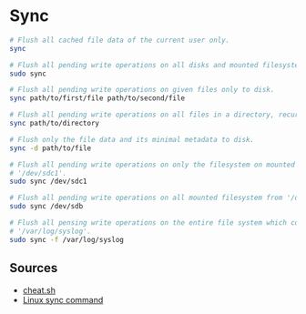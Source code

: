 # Sync

```sh
# Flush all cached file data of the current user only.
sync

# Flush all pending write operations on all disks and mounted filesystems.
sudo sync

# Flush all pending write operations on given files only to disk.
sync path/to/first/file path/to/second/file

# Flush all pending write operations on all files in a directory, recursively.
sync path/to/directory

# Flush only the file data and its minimal metadata to disk.
sync -d path/to/file

# Flush all pending write operations on only the filesystem on mounted partition
# '/dev/sdc1'.
sudo sync /dev/sdc1

# Flush all pending write operations on all mounted filesystem from '/dev/sdb'.
sudo sync /dev/sdb

# Flush all pensing write operations on the entire file system which contains
# '/var/log/syslog'.
sudo sync -f /var/log/syslog
```

## Sources

- [cheat.sh]
- [Linux sync command]

[cheat.sh]: https://cheat.sh/sync
[linux sync command]: https://www.computerhope.com/unix/sync.htm
